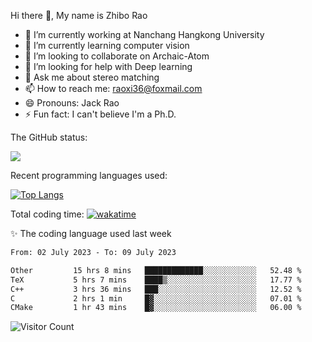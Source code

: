 Hi there 👋, My name is Zhibo Rao
- 🔭 I’m currently working at Nanchang Hangkong University
- 🌱 I’m currently learning computer vision
- 👯 I’m looking to collaborate on Archaic-Atom
- 🤔 I’m looking for help with Deep learning
- 💬 Ask me about stereo matching
- 📫 How to reach me: raoxi36@foxmail.com
- 😄 Pronouns: Jack Rao
- ⚡ Fun fact: I can't believe I'm a Ph.D.

The GitHub status:

![](https://github-readme-stats.vercel.app/api?username=ZhiboRao)

Recent programming languages used:

[![Top Langs](https://github-readme-stats.vercel.app/api/top-langs/?username=ZhiboRao&layout=compact)](https://github.com/anuraghazra/github-readme-stats)

Total coding time: [![wakatime](https://wakatime.com/badge/user/51ec5ec7-4742-4243-9eea-732ade32c0b7.svg)](https://wakatime.com/@51ec5ec7-4742-4243-9eea-732ade32c0b7)

✨ The coding language used last week 
<!--START_SECTION:waka-->

```txt
From: 02 July 2023 - To: 09 July 2023

Other         15 hrs 8 mins   █████████████░░░░░░░░░░░░   52.48 %
TeX           5 hrs 7 mins    ████▒░░░░░░░░░░░░░░░░░░░░   17.77 %
C++           3 hrs 36 mins   ███░░░░░░░░░░░░░░░░░░░░░░   12.52 %
C             2 hrs 1 min     █▓░░░░░░░░░░░░░░░░░░░░░░░   07.01 %
CMake         1 hr 43 mins    █▓░░░░░░░░░░░░░░░░░░░░░░░   06.00 %
```

<!--END_SECTION:waka-->

![Visitor Count](https://profile-counter.glitch.me/Raohaocheng/count.svg)
